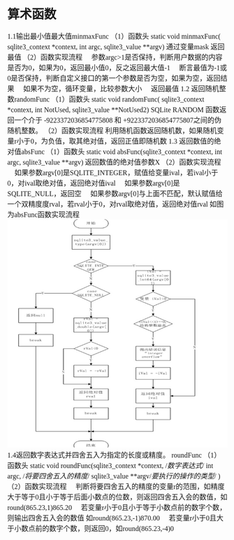 # 算术函数
<font face="微软雅黑" size="3px">

1.1输出最小值最大值minmaxFunc
（1）函数头
static void minmaxFunc( sqlite3_context *context, int argc, sqlite3_value **argv)
通过变量mask 返回最值
（2）函数实现流程
	参数argc>1是否保持，判断用户数据的内容是否为0，如果为0，返回最小值0，反之返回最大值-1
	断言最值为-1或0是否保持，判断自定义接口的第一个参数是否为空，如果为空，返回结果
	如果不为空，循环变量，比较参数大小
	返回最值
1.2 返回随机整数randomFunc
（1）函数头
static void randomFunc(	sqlite3_context *context, int NotUsed, sqlite3_value **NotUsed2)
SQLite RANDOM 函数返回一个介于 -9223372036854775808 和 +9223372036854775807之间的伪随机整数。
（2）函数实现流程
利用随机函数返回随机数，如果随机变量r小于0，为负值，取其绝对值，返回正值即随机数
1.3 返回数值的绝对值absFunc
（1）函数头
static void absFunc(sqlite3_context *context, int argc, sqlite3_value **argv)
返回数值的绝对值参数X
（2）函数实现流程
	如果参数argv[0]是SQLITE_INTEGER，赋值给变量ival，若ival小于0，对ival取绝对值，返回绝对值ival
	如果参数argv[0]是SQLITE_NULL，返回空
	如果参数argv[0]与上面不匹配，默认赋值给一个双精度度rval，若rval小于0，对rval取绝对值，返回绝对值rval
如图为absFunc函数实现流程
<img src='absFunc函数.jpg'>
1.4返回数字表达式并四舍五入为指定的长度或精度。
roundFunc
（1） 函数头
static void roundFunc(sqlite3_context *context, /*数字表达式*/
int argc, /*将要四舍五入的精度*/
 sqlite3_value **argv/*要执行的操作的类型*/
)
（2）函数实现流程
	判断将要四舍五入的精度的变量r的范围，如精度大于等于0且小于等于后面小数点的位数，则返回四舍五入会的数值，如round(865.23,1)865.20
	若变量r小于0且小于等于小数点前的数字个数，则输出四舍五入会的数值 如round(865.23,-1)870.00
	若变量r小于0且大于小数点前的数字个数，则返回0，如round(865.23,-4)0